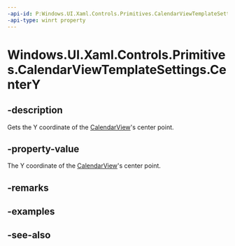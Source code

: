 ```yaml
---
-api-id: P:Windows.UI.Xaml.Controls.Primitives.CalendarViewTemplateSettings.CenterY
-api-type: winrt property
---
```


<!-- Property syntax
public double CenterY { get; }
-->

# Windows.UI.Xaml.Controls.Primitives.CalendarViewTemplateSettings.CenterY

## -description
Gets the Y coordinate of the [CalendarView](../windows.ui.xaml.controls/calendarview.md)'s center point.

## -property-value
The Y coordinate of the [CalendarView](../windows.ui.xaml.controls/calendarview.md)'s center point.

## -remarks

## -examples

## -see-also

